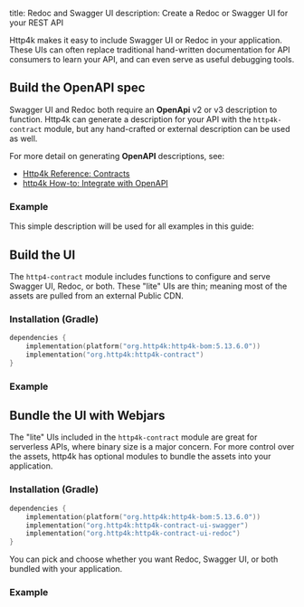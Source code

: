 title: Redoc and Swagger UI
description: Create a Redoc or Swagger UI for your REST API

Http4k makes it easy to include Swagger UI or Redoc in your application.
These UIs can often replace traditional hand-written documentation for API consumers to learn your API,
and can even serve as useful debugging tools.

## Build the OpenAPI spec

Swagger UI and Redoc both require an **OpenApi** v2 or v3 description to function.
Http4k can generate a description for your API with the `http4k-contract` module,
but any hand-crafted or external description can be used as well.

For more detail on generating **OpenAPI** descriptions, see:

- [Http4k Reference: Contracts](/guide/reference/contracts)
- [http4k How-to: Integrate with OpenAPI](/guide/howto/integrate_with_openapi)

### Example [<img class="octocat"/>](https://github.com/http4k/http4k/blob/master/src/docs/guide/howto/create_a_swagger_ui/exampleContract.kt)

This simple description will be used for all examples in this guide:

<script src="https://gist-it.appspot.com/https://github.com/http4k/http4k/blob/master/src/docs/guide/howto/create_a_swagger_ui/exampleContract.kt"></script>

## Build the UI

The `http4-contract` module includes functions to configure and serve Swagger UI, Redoc, or both.
These "lite" UIs are thin; meaning most of the assets are pulled from an external Public CDN.

### Installation (Gradle)

```kotlin
dependencies {
    implementation(platform("org.http4k:http4k-bom:5.13.6.0"))
    implementation("org.http4k:http4k-contract")
}
```

### Example [<img class="octocat"/>](https://github.com/http4k/http4k/blob/master/src/docs/guide/howto/create_a_swagger_ui/exampleLite.kt)

<script src="https://gist-it.appspot.com/https://github.com/http4k/http4k/blob/master/src/docs/guide/howto/create_a_swagger_ui/exampleLite.kt"></script>

## Bundle the UI with Webjars

The "lite" UIs included in the `http4k-contract` module are great for serverless APIs, where binary size is a major concern.
For more control over the assets, http4k has optional modules to bundle the assets into your application.

### Installation (Gradle)

```kotlin
dependencies {
    implementation(platform("org.http4k:http4k-bom:5.13.6.0"))
    implementation("org.http4k:http4k-contract-ui-swagger")
    implementation("org.http4k:http4k-contract-ui-redoc")
}
```

You can pick and choose whether you want Redoc, Swagger UI, or both bundled with your application.

### Example [<img class="octocat"/>](https://github.com/http4k/http4k/blob/master/src/docs/guide/howto/create_a_swagger_ui/exampleWebjar.kt)

<script src="https://gist-it.appspot.com/https://github.com/http4k/http4k/blob/master/src/docs/guide/howto/create_a_swagger_ui/exampleWebjar.kt"></script>
